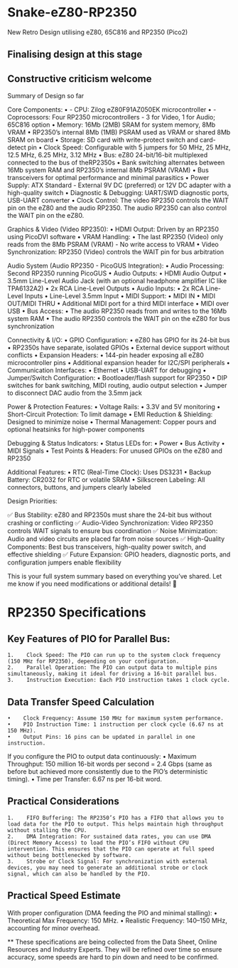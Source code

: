 # Snake-eZ80-RP2350
New Retro Design utilising eZ80, 65C816 and RP2350 (Pico2)

## Finalising design at this stage ##
## Constructive criticism welcome ##

Summary of Design so far

Core Components:
	•	- CPU: Zilog eZ80F91AZ050EK microcontroller
	•	- Coprocessors: Four RP2350 microcontrollers - 3 for Video, 1 for Audio; 65C816 option
	•	Memory:	16Mb (2MB) SRAM for system memory, 8Mb VRAM
	•	RP2350’s internal 8Mb (1MB) PSRAM used as VRAM or shared 8Mb SRAM on board
	•	Storage: SD card with write-protect switch and card-detect pin
	•	Clock Speed: Configurable with 5 jumpers for 50 MHz, 25 MHz, 12.5 MHz, 6.25 MHz, 3.12 MHz
	•	Bus: eZ80 24-bit/16-bit multiplexed connected to the bus of theRP2350s
	•	Bank switching alternates between 16Mb system RAM and RP2350’s internal 8Mb PSRAM (VRAM)
	•	Bus transceivers for optimal performance and minimal parasitics
	•	Power Supply: ATX Standard - External 9V DC (preferred) or 12V DC adapter with a high-quality switch
	•	Diagnostic & Debugging: UART/SWD diagnostic ports, USB-UART converter
	•	Clock Control: The video RP2350 controls the WAIT pin on the eZ80 and the audio RP2350. The audio RP2350 can also control the WAIT pin on the eZ80.

Graphics & Video (Video RP2350):
	•	HDMI Output: Driven by an RP2350 using PicoDVI software
	•	VRAM Handling:
	•	The last RP2350 (Video) only reads from the 8Mb PSRAM (VRAM) - No write access to VRAM
	•	Video Synchronization: RP2350 (Video) controls the WAIT pin for bus arbitration

Audio System (Audio RP2350 - PicoGUS Integration):
	•	Audio Processing: Second RP2350 running PicoGUS
	•	Audio Outputs:
	  •	HDMI Audio Output
	  •	3.5mm Line-Level Audio Jack (with an optional headphone amplifier IC like TPA6132A2)
	  •	2x RCA Line-Level Outputs
	•	Audio Inputs:
	  •	2x RCA Line-Level Inputs
	  •	Line-Level 3.5mm Input
	•	MIDI Support:
	  •	MIDI IN
	  •	MIDI OUT/MIDI THRU
	  •	Additional MIDI port for a third MIDI interface
	  •	MIDI over USB
	•	Bus Access:
	  •	The audio RP2350 reads from and writes to the 16Mb system RAM
	  •	The audio RP2350 controls the WAIT pin on the eZ80 for bus synchronization

Connectivity & I/O:
	•	GPIO Configuration:
	•	eZ80 has GPIO for its 24-bit bus
	•	RP2350s have separate, isolated GPIOs
	•	External device support without conflicts
	•	Expansion Headers:
	•	144-pin header exposing all eZ80 microcontroller pins
	•	Additional expansion header for I2C/SPI peripherals
	•	Communication Interfaces:
	•	Ethernet
	•	USB-UART for debugging
	•	Jumper/Switch Configuration:
	•	Bootloader/flash support for RP2350
	•	DIP switches for bank switching, MIDI routing, audio output selection
	•	Jumper to disconnect DAC audio from the 3.5mm jack

Power & Protection Features:
	•	Voltage Rails:
	•	3.3V and 5V monitoring
	•	Short-Circuit Protection: To limit damage
	•	EMI Reduction & Shielding: Designed to minimize noise
	•	Thermal Management: Copper pours and optional heatsinks for high-power components

Debugging & Status Indicators:
	•	Status LEDs for:
	•	Power
	•	Bus Activity
	•	MIDI Signals
	•	Test Points & Headers: For unused GPIOs on the eZ80 and RP2350

Additional Features:
	•	RTC (Real-Time Clock): Uses DS3231
	•	Backup Battery: CR2032 for RTC or volatile SRAM
	•	Silkscreen Labeling: All connectors, buttons, and jumpers clearly labeled

Design Priorities:

✅ Bus Stability: eZ80 and RP2350s must share the 24-bit bus without crashing or conflicting
✅ Audio-Video Synchronization: Video RP2350 controls WAIT signals to ensure bus coordination
✅ Noise Minimization: Audio and video circuits are placed far from noise sources
✅ High-Quality Components: Best bus transceivers, high-quality power switch, and effective shielding
✅ Future Expansion: GPIO headers, diagnostic ports, and configuration jumpers enable flexibility

This is your full system summary based on everything you’ve shared. Let me know if you need modifications or additional details! 🚀

# RP2350 Specifications #

## Key Features of PIO for Parallel Bus: ##
    1.    Clock Speed: The PIO can run up to the system clock frequency (150 MHz for RP2350), depending on your configuration.
    2.    Parallel Operation: The PIO can output data to multiple pins simultaneously, making it ideal for driving a 16-bit parallel bus.
    3.    Instruction Execution: Each PIO instruction takes 1 clock cycle.

## Data Transfer Speed Calculation ## 
    •    Clock Frequency: Assume 150 MHz for maximum system performance.
    •    PIO Instruction Time: 1 instruction per clock cycle (6.67 ns at 150 MHz).
    •    Output Pins: 16 pins can be updated in parallel in one instruction.

If you configure the PIO to output data continuously:
    •    Maximum Throughput: 150 million 16-bit words per second = 2.4 Gbps (same as before but achieved more consistently due to the PIO’s deterministic timing).
    •    Time per Transfer: 6.67 ns per 16-bit word.

## Practical Considerations ## 
    1.    FIFO Buffering: The RP2350’s PIO has a FIFO that allows you to load data for the PIO to output. This helps maintain high throughput without stalling the CPU.
    2.    DMA Integration: For sustained data rates, you can use DMA (Direct Memory Access) to load the PIO’s FIFO without CPU intervention. This ensures that the PIO can operate at full speed without being bottlenecked by software.
    3.    Strobe or Clock Signal: For synchronization with external devices, you may need to generate an additional strobe or clock signal, which can also be handled by the PIO.

## Practical Speed Estimate ## 

With proper configuration (DMA feeding the PIO and minimal stalling):
    •    Theoretical Max Frequency: 150 MHz.
    •    Realistic Frequency: 140–150 MHz, accounting for minor overhead.

** These specifications are being collected from the Data Sheet, Online Resources and Industry Experts.
They will be refined over time so ensure accuracy, some speeds are hard to pin down and need to be confirmed.

